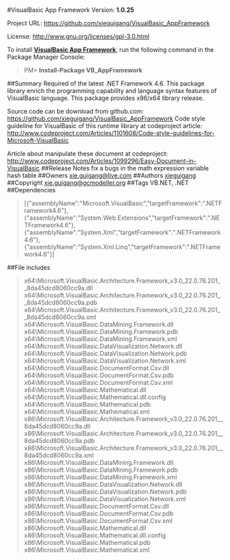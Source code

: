 #VisualBasic App Framework
Version: **1.0.25**

Project URL: https://github.com/xieguigang/VisualBasic_AppFramework

License: http://www.gnu.org/licenses/gpl-3.0.html

To install **[VisualBasic App Framework](https://www.nuget.org/packages/VB_AppFramework/)**, run the following command in the Package Manager Console:
> PM>  **Install-Package VB_AppFramework**


##Summary
Required of the latest .NET Framework 4.6.
This package library enrich the programming capability and language syntax features of VisualBasic language. This package provides x86/x64 library release.

Source code can be download from github.com:
https://github.com/xieguigang/VisualBasic_AppFramework
Code style guideline for VisualBasic of this runtime library at codeproject article: http://www.codeproject.com/Articles/1101608/Code-style-guidelines-for-Microsoft-VisualBasic

Article about manipulate these document at codeproject: http://www.codeproject.com/Articles/1099296/Easy-Document-in-VisualBasic
##Release Notes
fix a bugs in the math expression variable hash table
##Owners
xie.guigang@live.com
##Authors
[xieguigang](https://www.nuget.org/profiles/xieguigang)
##Copyright
xie.guigang@gcmodeller.org
##Tags
VB.NET, .NET
##Dependencies
>[{"assemblyName":"Microsoft.VisualBasic","targetFramework":".NETFramework4.6"},{"assemblyName":"System.Web.Extensions","targetFramework":".NETFramework4.6"},{"assemblyName":"System.Xml","targetFramework":".NETFramework4.6"},{"assemblyName":"System.Xml.Linq","targetFramework":".NETFramework4.6"}]


##File includes
> x64\Microsoft.VisualBasic.Architecture.Framework_v3.0_22.0.76.201__8da45dcd8060cc9a.dll<br />
> x64\Microsoft.VisualBasic.Architecture.Framework_v3.0_22.0.76.201__8da45dcd8060cc9a.pdb<br />
> x64\Microsoft.VisualBasic.Architecture.Framework_v3.0_22.0.76.201__8da45dcd8060cc9a.xml<br />
> x64\Microsoft.VisualBasic.DataMining.Framework.dll<br />
> x64\Microsoft.VisualBasic.DataMining.Framework.pdb<br />
> x64\Microsoft.VisualBasic.DataMining.Framework.xml<br />
> x64\Microsoft.VisualBasic.DataVisualization.Network.dll<br />
> x64\Microsoft.VisualBasic.DataVisualization.Network.pdb<br />
> x64\Microsoft.VisualBasic.DataVisualization.Network.xml<br />
> x64\Microsoft.VisualBasic.DocumentFormat.Csv.dll<br />
> x64\Microsoft.VisualBasic.DocumentFormat.Csv.pdb<br />
> x64\Microsoft.VisualBasic.DocumentFormat.Csv.xml<br />
> x64\Microsoft.VisualBasic.Mathematical.dll<br />
> x64\Microsoft.VisualBasic.Mathematical.dll.config<br />
> x64\Microsoft.VisualBasic.Mathematical.pdb<br />
> x64\Microsoft.VisualBasic.Mathematical.xml<br />
> x86\Microsoft.VisualBasic.Architecture.Framework_v3.0_22.0.76.201__8da45dcd8060cc9a.dll<br />
> x86\Microsoft.VisualBasic.Architecture.Framework_v3.0_22.0.76.201__8da45dcd8060cc9a.pdb<br />
> x86\Microsoft.VisualBasic.Architecture.Framework_v3.0_22.0.76.201__8da45dcd8060cc9a.xml<br />
> x86\Microsoft.VisualBasic.DataMining.Framework.dll<br />
> x86\Microsoft.VisualBasic.DataMining.Framework.pdb<br />
> x86\Microsoft.VisualBasic.DataMining.Framework.xml<br />
> x86\Microsoft.VisualBasic.DataVisualization.Network.dll<br />
> x86\Microsoft.VisualBasic.DataVisualization.Network.pdb<br />
> x86\Microsoft.VisualBasic.DataVisualization.Network.xml<br />
> x86\Microsoft.VisualBasic.DocumentFormat.Csv.dll<br />
> x86\Microsoft.VisualBasic.DocumentFormat.Csv.pdb<br />
> x86\Microsoft.VisualBasic.DocumentFormat.Csv.xml<br />
> x86\Microsoft.VisualBasic.Mathematical.dll<br />
> x86\Microsoft.VisualBasic.Mathematical.dll.config<br />
> x86\Microsoft.VisualBasic.Mathematical.pdb<br />
> x86\Microsoft.VisualBasic.Mathematical.xml<br />
